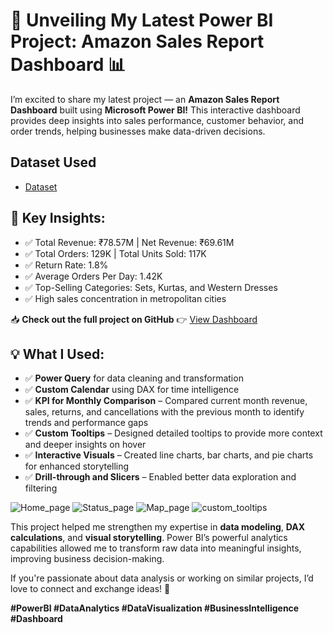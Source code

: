 # 🚀 Unveiling My Latest Power BI Project: Amazon Sales Report Dashboard 📊

I’m excited to share my latest project — an **Amazon Sales Report Dashboard** built using **Microsoft Power BI!** This interactive dashboard provides deep insights into sales performance, customer behavior, and order trends, helping businesses make data-driven decisions.

 ## Dataset Used
  
  - <a href="https://github.com/ashishkmr0205/AMAZON-SALES-REPORT-DASHBOARD/blob/main/Amazon%20Sale%20Report.rar">Dataset</a>

## 🔎 Key Insights:

  - ✅ Total Revenue: ₹78.57M | Net Revenue: ₹69.61M
  - ✅ Total Orders: 129K | Total Units Sold: 117K
  - ✅ Return Rate: 1.8%
  - ✅ Average Orders Per Day: 1.42K
  - ✅ Top-Selling Categories: Sets, Kurtas, and Western Dresses
  - ✅ High sales concentration in metropolitan cities


📥 **Check out the full project on GitHub** 👉  <a href="https://github.com/ashishkmr0205/AMAZON-SALES-REPORT-DASHBOARD/blob/main/Amazon%20sales%20dashboard.pbix">View Dashboard</a>

## 💡 What I Used:
- ✅ **Power Query** for data cleaning and transformation
- ✅ **Custom Calendar** using DAX for time intelligence
- ✅ **KPI for Monthly Comparison** – Compared current month revenue, sales, returns, and cancellations with the previous month to identify trends and performance gaps
- ✅ **Custom Tooltips** – Designed detailed tooltips to provide more context and deeper insights on hover
- ✅ **Interactive Visuals** – Created line charts, bar charts, and pie charts for enhanced storytelling
- ✅ **Drill-through and Slicers** – Enabled better data exploration and filtering

![Home_page](https://github.com/user-attachments/assets/c49da659-af25-49ee-980b-7eb0f589aa5f)
![Status_page](https://github.com/user-attachments/assets/8a8543a0-af90-4da5-8d69-c90e3b07b897)
![Map_page](https://github.com/user-attachments/assets/cef74a32-45cc-4316-ad0c-2f70d7b3d220)
![custom_tooltips](https://github.com/user-attachments/assets/8a311b8c-871d-4b9d-9ae5-9c1efd8e2fea)


This project helped me strengthen my expertise in **data modeling**, **DAX calculations**, and **visual storytelling**. Power BI’s powerful analytics capabilities allowed me to transform raw data into meaningful insights, improving business decision-making.

If you're passionate about data analysis or working on similar projects, I’d love to connect and exchange ideas! 🚀

**#PowerBI #DataAnalytics #DataVisualization #BusinessIntelligence #Dashboard**






